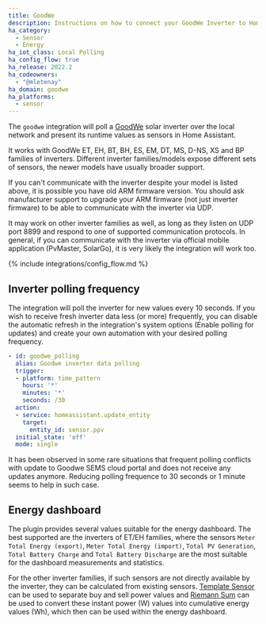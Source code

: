 ```yaml
---
title: GoodWe
description: Instructions on how to connect your GoodWe Inverter to Home Assistant.
ha_category:
  - Sensor
  - Energy
ha_iot_class: Local Polling
ha_config_flow: true
ha_release: 2022.2
ha_codeowners:
  - "@mletenay"
ha_domain: goodwe
ha_platforms:
  - sensor
---
```


The `goodwe` integration will poll a [GoodWe](http://www.goodwe.com/) solar inverter over the local network and present its runtime values as sensors in Home Assistant.

It works with GoodWe ET, EH, BT, BH, ES, EM, DT, MS, D-NS, XS and BP families of inverters. Different inverter families/models expose different sets of sensors, the newer models have usually broader support.

<div class='note'>
If you can't communicate with the inverter despite your model is listed above, it is possible you have old ARM firmware version. You should ask manufacturer support to upgrade your ARM firmware (not just inverter firmware) to be able to communicate with the inverter via UDP.

It may work on other inverter families as well, as long as they listen on UDP port 8899 and respond to one of supported communication protocols. In general, if you can communicate with the inverter via official mobile application (PvMaster, SolarGo), it is very likely the integration will work too.
</div>

{% include integrations/config_flow.md %}

## Inverter polling frequency

The integration will poll the inverter for new values every 10 seconds. If you wish to receive fresh inverter data less (or more) frequently, you can disable the automatic refresh in the integration's system options (Enable polling for updates) and create your own automation with your desired polling frequency.

```yaml
- id: goodwe_polling
  alias: Goodwe inverter data polling
  trigger:
  - platform: time_pattern
    hours: '*'
    minutes: '*'
    seconds: /30
  action:
  - service: homeassistant.update_entity
    target:
      entity_id: sensor.ppv
  initial_state: 'off'
  mode: single
```

<div class='note'>
It has been observed in some rare situations that frequent polling conflicts with update to Goodwe SEMS cloud portal and does not receive any updates anymore. Reducing polling frequence to 30 seconds or 1 minute seems to help in such case.
</div>

## Energy dashboard

The plugin provides several values suitable for the energy dashboard.
The best supported are the inverters of ET/EH families, where the sensors `Meter Total Energy (export)`, `Meter Total Energy (import)`, `Total PV Generation`, `Total Battery Charge` and `Total Battery Discharge` are the most suitable for the dashboard measurements and statistics.

For the other inverter families, if such sensors are not directly available by the inverter, they can be calculated from existing sensors. [Template Sensor](https://www.home-assistant.io/integrations/template/) can be used to separate buy and sell power values and [Riemann Sum](https://www.home-assistant.io/integrations/integration/) can be used to convert these instant power (W) values into cumulative energy values (Wh), which then can be used within the energy dashboard.
